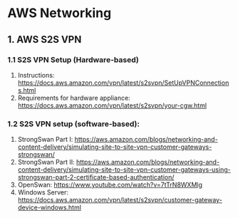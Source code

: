 # AWS Networking

## 1. AWS S2S VPN

### 1.1 S2S VPN Setup (Hardware-based)

1. Instructions: https://docs.aws.amazon.com/vpn/latest/s2svpn/SetUpVPNConnections.html
2. Requirements for hardware appliance: https://docs.aws.amazon.com/vpn/latest/s2svpn/your-cgw.html

### 1.2 S2S VPN setup (software-based):

1. StrongSwan Part I: https://aws.amazon.com/blogs/networking-and-content-delivery/simulating-site-to-site-vpn-customer-gateways-strongswan/
2. StrongSwan Part II: https://aws.amazon.com/blogs/networking-and-content-delivery/simulating-site-to-site-vpn-customer-gateways-using-strongswan-part-2-certificate-based-authentication/
3. OpenSwan: https://www.youtube.com/watch?v=7tTrN8WXMlg
4. Windows Server: https://docs.aws.amazon.com/vpn/latest/s2svpn/customer-gateway-device-windows.html
